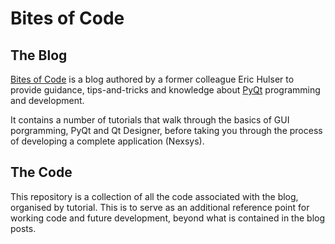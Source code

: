 Bites of Code
=============

The Blog
--------

[Bites of Code][1] is a blog authored by a former colleague Eric Hulser to provide guidance, tips-and-tricks and knowledge about [PyQt][2] programming and development.

It contains a number of tutorials that walk through the basics of GUI porgramming, PyQt and Qt Designer, before taking you through the process of developing a complete application (Nexsys).

The Code
--------

This repository is a collection of all the code associated with the blog, organised by tutorial. This is to serve as an additional reference point for working code and future development, beyond what is contained in the blog posts. 

[1]: http://bitesofcode.blogspot.com/                        "Bites of Code"
[2]: http://www.riverbankcomputing.co.uk/software/pyqt/intro "PyQt"

